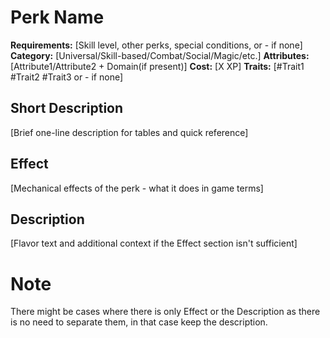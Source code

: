# Perk Name

**Requirements:** [Skill level, other perks, special conditions, or - if none]
**Category:** [Universal/Skill-based/Combat/Social/Magic/etc.]
**Attributes:** [Attribute1/Attribute2 + Domain(if present)]
**Cost:** [X XP]
**Traits:** [#Trait1 #Trait2 #Trait3 or - if none]

## Short Description
[Brief one-line description for tables and quick reference]

## Effect
[Mechanical effects of the perk - what it does in game terms]

## Description
[Flavor text and additional context if the Effect section isn't sufficient]


# Note
There might be cases where there is only Effect or the Description as there is no need to separate them, in that case keep the description.
